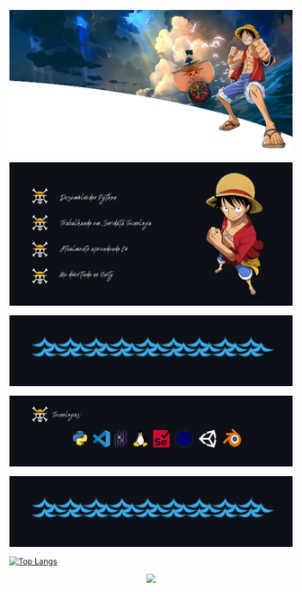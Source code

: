 <p align="center">
	<img src="img//one-piece-top-banner.png">
</p>

<p align="center">
	<img src="img//one_piece_sobre.png">
</p>

<p align="center">
	<img src="img//one_piece_meio.png">
</p>

<p align="center">
	<img src="img//one_piece_tecnologias.png">
</p>

<p align="center">
	<img src="img//one_piece_meio.png">
</p>

[![Top Langs](https://github-readme-stats.vercel.app/api/top-langs/?username=anuraghazra&langs_count=8)](https://github.com/anuraghazra/github-readme-stats)

<p align="center">
	<img src="one-piece-bot-banner.png">
</p>